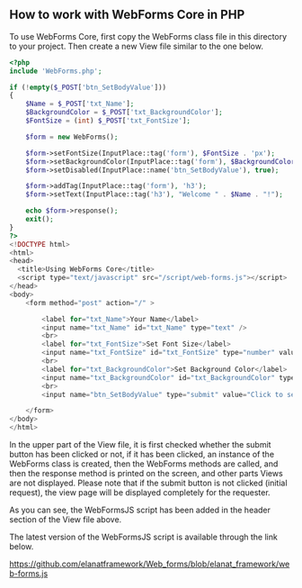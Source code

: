 ## How to work with WebForms Core in PHP

To use WebForms Core, first copy the WebForms class file in this directory to your project. Then create a new View file similar to the one below.

```php
<?php
include 'WebForms.php';

if (!empty($_POST['btn_SetBodyValue']))
{
    $Name = $_POST['txt_Name'];
    $BackgroundColor = $_POST['txt_BackgroundColor'];
    $FontSize = (int) $_POST['txt_FontSize'];

    $form = new WebForms();

    $form->setFontSize(InputPlace::tag('form'), $FontSize . 'px');
    $form->setBackgroundColor(InputPlace::tag('form'), $BackgroundColor);
    $form->setDisabled(InputPlace::name('btn_SetBodyValue'), true);

    $form->addTag(InputPlace::tag('form'), 'h3');
    $form->setText(InputPlace::tag('h3'), "Welcome " . $Name . "!");

    echo $form->response();
    exit();
}
?>
<!DOCTYPE html>
<html>
<head>
  <title>Using WebForms Core</title>
  <script type="text/javascript" src="/script/web-forms.js"></script>
</head>
<body>
    <form method="post" action="/" >

        <label for="txt_Name">Your Name</label>
        <input name="txt_Name" id="txt_Name" type="text" />
        <br>
        <label for="txt_FontSize">Set Font Size</label>
        <input name="txt_FontSize" id="txt_FontSize" type="number" value="16" min="10" max="36" />
        <br>
        <label for="txt_BackgroundColor">Set Background Color</label>
        <input name="txt_BackgroundColor" id="txt_BackgroundColor" type="text" />
        <br>
        <input name="btn_SetBodyValue" type="submit" value="Click to send data" />

    </form>
</body>
</html>
```

In the upper part of the View file, it is first checked whether the submit button has been clicked or not, if it has been clicked, an instance of the WebForms class is created, then the WebForms methods are called, and then the response method is printed on the screen, and other parts Views are not displayed.
Please note that if the submit button is not clicked (initial request), the view page will be displayed completely for the requester.

As you can see, the WebFormsJS script has been added in the header section of the View file above.

The latest version of the WebFormsJS script is available through the link below.

https://github.com/elanatframework/Web_forms/blob/elanat_framework/web-forms.js
